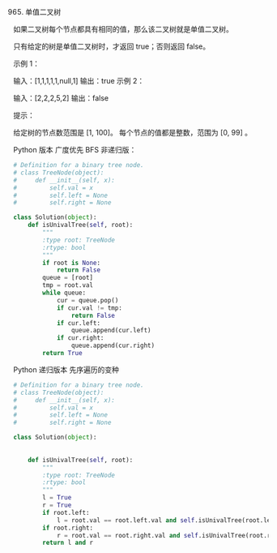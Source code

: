 965. 单值二叉树

如果二叉树每个节点都具有相同的值，那么该二叉树就是单值二叉树。

只有给定的树是单值二叉树时，才返回 true；否则返回 false。

 

示例 1：



输入：[1,1,1,1,1,null,1]
输出：true
示例 2：



输入：[2,2,2,5,2]
输出：false
 

提示：

给定树的节点数范围是 [1, 100]。
每个节点的值都是整数，范围为 [0, 99] 。

Python 版本 广度优先 BFS 非递归版：

```python
# Definition for a binary tree node.
# class TreeNode(object):
#     def __init__(self, x):
#         self.val = x
#         self.left = None
#         self.right = None

class Solution(object):
    def isUnivalTree(self, root):
        """
        :type root: TreeNode
        :rtype: bool
        """
        if root is None:
            return False
        queue = [root]
        tmp = root.val
        while queue:
            cur = queue.pop()
            if cur.val != tmp:
                return False
            if cur.left:
                queue.append(cur.left)
            if cur.right:
                queue.append(cur.right)
        return True
```


Python 递归版本 先序遍历的变种

```python
# Definition for a binary tree node.
# class TreeNode(object):
#     def __init__(self, x):
#         self.val = x
#         self.left = None
#         self.right = None

class Solution(object):
    
            
    def isUnivalTree(self, root):
        """
        :type root: TreeNode
        :rtype: bool
        """
        l = True
        r = True
        if root.left:
            l = root.val == root.left.val and self.isUnivalTree(root.left)
        if root.right:
            r = root.val == root.right.val and self.isUnivalTree(root.right)
        return l and r
            
```